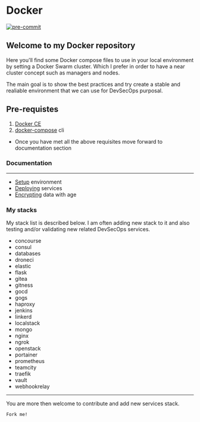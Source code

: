 # Docker

[![pre-commit](https://img.shields.io/badge/pre--commit-enabled-brightgreen?logo=pre-commit)](https://github.com/pre-commit/pre-commit)

## Welcome to my Docker repository

Here you'll find some Docker compose files to use in your local  environment by setting a Docker Swarm cluster. Which I prefer in order to have a near cluster concept such as managers and nodes.

The main goal is to show the best practices and try create a stable and realiable environment that we can use for DevSecOps purposal.

## Pre-requistes

1. [Docker CE](https://docs.docker.com/get-started/get-docker/)
2. [docker-compose](https://docs.docker.com/compose/install/standalone/) cli

* Once you have met all the above requisites move forward to documentation section

### Documentation

---

- [Setup](https://github.com/DevSecOpsBr/docker/blob/master/docs/setup.md) environment
- [Deploying](https://github.com/DevSecOpsBr/docker/blob/master/docs/deploy.md) services
- [Encrypting](https://github.com/DevSecOpsBr/docker/blob/master/docs/age.md) data with age

### My stacks

My stack list is described below. I am often adding new stack to it and also testing and/or validating new related DevSecOps services.

* concourse
* consul
* databases
* droneci
* elastic
* flask
* gitea
* gitness
* gocd
* gogs
* haproxy
* jenkins
* linkerd
* localstack
* mongo
* nginx
* ngrok
* openstack
* portainer
* prometheus
* teamcity
* traefik
* vault
* webhookrelay

---

You are more then welcome to contribute and add new services stack.

`Fork me!`
